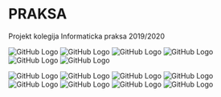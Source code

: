 # PRAKSA
Projekt kolegija Informaticka praksa 2019/2020

![GitHub Logo](https://github.com/jjosipa404/IP/blob/master/Screenshots/Snimka%20zaslona%20(251).png)
![GitHub Logo](https://github.com/jjosipa404/IP/blob/master/Screenshots/Snimka%20zaslona%20(250).png)
![GitHub Logo](https://github.com/jjosipa404/IP/blob/master/Screenshots/Snimka%20zaslona%20(321).png)
![GitHub Logo](https://github.com/jjosipa404/IP/blob/master/Screenshots/Snimka%20zaslona%20(322).png)
![GitHub Logo](https://github.com/jjosipa404/IP/blob/master/Screenshots/Snimka%20zaslona%20(323).png)
![GitHub Logo](https://github.com/jjosipa404/IP/blob/master/Screenshots/Snimka%20zaslona%20(324).png)

![GitHub Logo](https://github.com/jjosipa404/IP/blob/master/Screenshots/Snimka%20zaslona%20(254).png)
![GitHub Logo](https://github.com/jjosipa404/IP/blob/master/Screenshots/Snimka%20zaslona%20(249).png)
![GitHub Logo](https://github.com/jjosipa404/IP/blob/master/Screenshots/Snimka%20zaslona%20(252).png)
![GitHub Logo](https://github.com/jjosipa404/IP/blob/master/Screenshots/Snimka%20zaslona%20(345).png)
![GitHub Logo](https://github.com/jjosipa404/IP/blob/master/Screenshots/Snimka%20zaslona%20(348).png)
![GitHub Logo](https://github.com/jjosipa404/IP/blob/master/Screenshots/Snimka%20zaslona%20(346).png)
![GitHub Logo](https://github.com/jjosipa404/IP/blob/master/Screenshots/Snimka%20zaslona%20(347).png)
![GitHub Logo](https://github.com/jjosipa404/IP/blob/master/Screenshots/Snimka%20zaslona%20(349).png)
